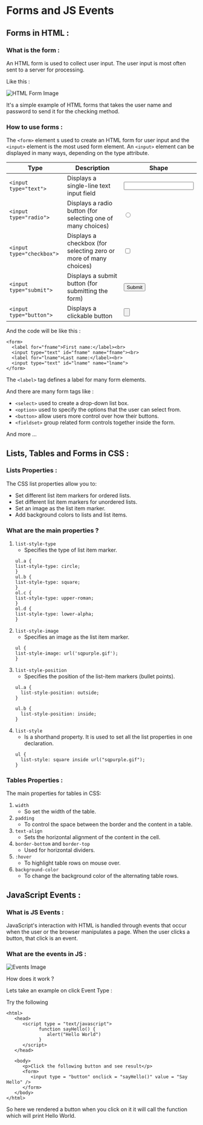 # Forms and JS Events
## Forms in HTML :
### What is the form :
An HTML form is used to collect user input. The user input is most often sent to a server for processing.

Like this :

![HTML Form Image](https://www.sliderrevolution.com/wp-content/uploads/2021/03/form-header1.jpg)

It's a simple example of HTML forms that takes the user name and password to send it for the checking method.

### How to use forms :
The `<form>` element s used to create an HTML form for user input and the `<input>` element is the most used form element.
An `<input>` element can be displayed in many ways, depending on the type attribute.

Type | Description | Shape
--------- | --------- | ---------
`<input type="text">` | Displays a single-line text input field | <input type="text">
`<input type="radio">` | Displays a radio button (for selecting one of many choices) | <input type="radio">
`<input type="checkbox">` | Displays a checkbox (for selecting zero or more of many choices) | <input type="checkbox">
`<input type="submit">` | Displays a submit button (for submitting the form) | <input type="submit">
`<input type="button">` | Displays a clickable button | <input type="button">

And the code will be like this :

```
<form>
  <label for="fname">First name:</label><br>
  <input type="text" id="fname" name="fname"><br>
  <label for="lname">Last name:</label><br>
  <input type="text" id="lname" name="lname">
</form>
```
The `<label>` tag defines a label for many form elements.

And there are many form tags like :
* `<select>` used to create a drop-down list box.
* `<option>` used to specify the options that the user can select from.
* `<button>` allow users more control over how their buttons.
* `<fieldset>` group related form controls together inside the form.

And more ...

## Lists, Tables and Forms in CSS :
### Lists Properties :
The CSS list properties allow you to:
* Set different list item markers for ordered lists.
* Set different list item markers for unordered lists.
* Set an image as the list item marker.
* Add background colors to lists and list items.

### What are the main properties ?
1. `list-style-type` 
    * Specifies the type of list item marker.
    ```
    ul.a {
    list-style-type: circle;
    }
    ul.b {
    list-style-type: square;
    }
    ol.c {
    list-style-type: upper-roman;
    }
    ol.d {
    list-style-type: lower-alpha;
    }
   ```
2. `list-style-image`
    * Specifies an image as the list item marker.
    ```
    ul {
    list-style-image: url('sqpurple.gif');
    }
    ```
3. `list-style-position`
    * Specifies the position of the list-item markers (bullet points).
    ```
    ul.a {
      list-style-position: outside;
    }
    
    ul.b {
      list-style-position: inside;
    }
    ```
4. `list-style`
    * Is a shorthand property. It is used to set all the list properties in one declaration.
    ```
    ul {
      list-style: square inside url("sqpurple.gif");
    }
    ```
### Tables Properties :
The main properties for tables in CSS:
1. `width`
    *  So set the width of the table.
2. `padding`
    * To control the space between the border and the content in a table.
3. `text-align`
    * Sets the horizontal alignment of the content in the cell.
4. `border-bottom` and `border-top`
    *  Used for horizontal dividers.
5. `:hover`
    *  To highlight table rows on mouse over.
6. `background-color`
    * To change the background color of the alternating table rows.
    
## JavaScript Events :
### What is JS Events :
JavaScript's interaction with HTML is handled through events that occur when the user or the browser manipulates a page. When the user clicks a button, that click is an event.

### What are the events in JS :

![Events Image](IMG/Events.png)

How does it work ?

Lets take an example on click Event Type :

Try the following

```
<html>
   <head>   
      <script type = "text/javascript">
            function sayHello() {
               alert("Hello World")
            }
      </script>      
   </head>
   
   <body>
      <p>Click the following button and see result</p>      
      <form>
         <input type = "button" onclick = "sayHello()" value = "Say Hello" />
      </form>      
   </body>
</html>
```

So here we rendered a button when you click on it it will call the function which will print Hello World.

